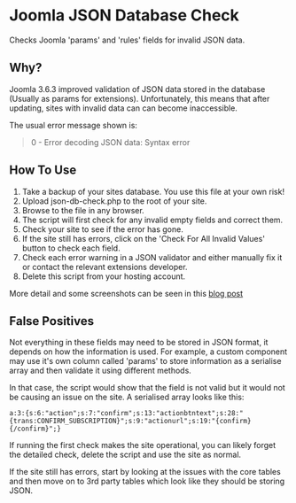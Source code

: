 # Joomla JSON Database Check

Checks Joomla 'params' and 'rules' fields for invalid JSON data.

## Why?

Joomla 3.6.3 improved validation of JSON data stored in the database (Usually as params for extensions). Unfortunately, this means that after updating, sites with invalid data can can become inaccessible.

The usual error message shown is:

> 0 - Error decoding JSON data: Syntax error

## How To Use

1. Take a backup of your sites database. You use this file at your own risk!
2. Upload json-db-check.php to the root of your site.
3. Browse to the file in any browser.
4. The script will first check for any invalid empty fields and correct them.
5. Check your site to see if the error has gone.
6. If the site still has errors, click on the 'Check For All Invalid Values' button to check each field.
7. Check each error warning in a JSON validator and either manually fix it or contact the relevant extensions developer.
8. Delete this script from your hosting account.

More detail and some screenshots can be seen in this [blog post](https://robertwent.com/blog/joomla/102-fixing-json-data-errors-after-updating-to-joomla-3-3-6)

## False Positives

Not everything in these fields may need to be stored in JSON format, it depends on how the information is used. For example, a custom component may use it's own column called 'params' to store information as a serialise array and then validate it using different methods.

In that case, the script would show that the field is not valid but it would not be causing an issue on the site. A serialised array looks like this:

    a:3:{s:6:"action";s:7:"confirm";s:13:"actionbtntext";s:28:"{trans:CONFIRM_SUBSCRIPTION}";s:9:"actionurl";s:19:"{confirm}{/confirm}";}

If running the first check makes the site operational, you can likely forget the detailed check, delete the script and use the site as normal.

If the site still has errors, start by looking at the issues with the core tables and then move on to 3rd party tables which look like they should be storing JSON.
